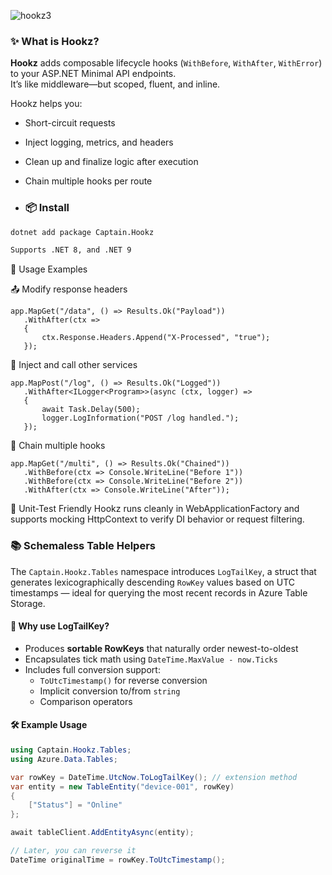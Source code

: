 ![hookz3](https://github.com/user-attachments/assets/a5c9b00b-11b1-4bfd-a640-d0724a3858a6)
### ✨ What is Hookz?
**Hookz** adds composable lifecycle hooks (`WithBefore`, `WithAfter`, `WithError`) to your ASP.NET Minimal API endpoints.  
It’s like middleware—but scoped, fluent, and inline.

Hookz helps you:
- Short-circuit requests
- Inject logging, metrics, and headers
- Clean up and finalize logic after execution
- Chain multiple hooks per route

- ### 📦 Install

```bash
dotnet add package Captain.Hookz

Supports .NET 8, and .NET 9
```
🚀 Usage Examples

📤 Modify response headers
```
app.MapGet("/data", () => Results.Ok("Payload"))
   .WithAfter(ctx =>
   {
       ctx.Response.Headers.Append("X-Processed", "true");
   });
```

🧠 Inject and call other services
```
app.MapPost("/log", () => Results.Ok("Logged"))
   .WithAfter<ILogger<Program>>(async (ctx, logger) =>
   {
	   await Task.Delay(500);
	   logger.LogInformation("POST /log handled.");
   });
```

🔁 Chain multiple hooks
```
app.MapGet("/multi", () => Results.Ok("Chained"))
   .WithBefore(ctx => Console.WriteLine("Before 1"))
   .WithBefore(ctx => Console.WriteLine("Before 2"))
   .WithAfter(ctx => Console.WriteLine("After"));
```
🧪 Unit-Test Friendly
Hookz runs cleanly in WebApplicationFactory and supports mocking HttpContext to verify DI behavior or request filtering.

### 📚 Schemaless Table Helpers

The `Captain.Hookz.Tables` namespace introduces `LogTailKey`, a struct that generates lexicographically descending `RowKey` values based on UTC timestamps — ideal for querying the most recent records in Azure Table Storage.

#### 🧭 Why use LogTailKey?

- Produces **sortable RowKeys** that naturally order newest-to-oldest
- Encapsulates tick math using `DateTime.MaxValue - now.Ticks`
- Includes full conversion support:
  - `ToUtcTimestamp()` for reverse conversion
  - Implicit conversion to/from `string`
  - Comparison operators

#### 🛠️ Example Usage

```csharp
using Captain.Hookz.Tables;
using Azure.Data.Tables;

var rowKey = DateTime.UtcNow.ToLogTailKey(); // extension method
var entity = new TableEntity("device-001", rowKey)
{
    ["Status"] = "Online"
};

await tableClient.AddEntityAsync(entity);

// Later, you can reverse it
DateTime originalTime = rowKey.ToUtcTimestamp();


